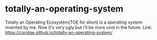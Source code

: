 # totally-an-operating-system
Totally an Operating Ecosystem(TOE for short) is a *operating system* invented by me. Now it's very ugly but i'll be more cool in the future.
Link: https://csridge.github.io/totally-an-operating-system/
